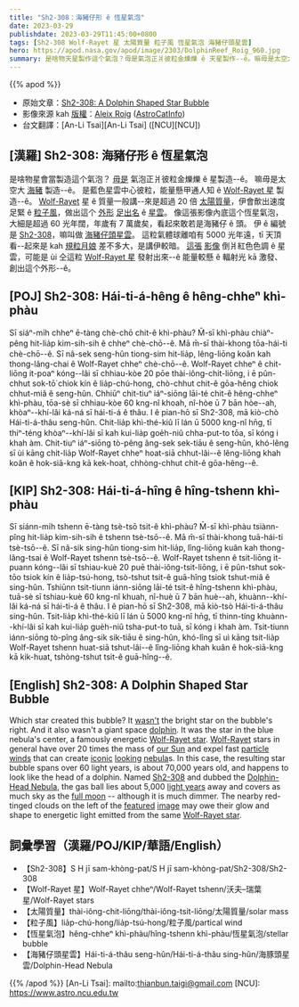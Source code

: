 ```yaml
---
title: "Sh2-308：海豬仔形 ê 恆星氣泡"
date: 2023-03-29
publishdate: 2023-03-29T11:45:00+0800
tags: [Sh2-308 Wolf-Rayet 星 太陽質量 粒子風 恆星氣泡 海豬仔頭星雲]
hero: https://apod.nasa.gov/apod/image/2303/DolphinReef_Roig_960.jpg
summary: 是啥物天星製作這个氣泡？毋是氣泡正爿彼粒金爍爍 ê 天星製作--ê。嘛毋是太空大海豬製作--ê。
---
```


{{% apod %}}

- 原始文章：[Sh2-308: A Dolphin Shaped Star Bubble](https://apod.nasa.gov/apod/ap230329.html)
- 影像來源 kah [版權][copyright]：[Aleix Roig](https://astrocat.info/about/) ([AstroCatInfo](https://www.instagram.com/astrocatinfo/))
- 台文翻譯：[An-Li Tsai][An-Li Tsai] ([NCU][NCU])

## [漢羅] Sh2-308: 海豬仔形 ê 恆星氣泡
是啥物星會當製造這个氣泡？
[毋是][wasn't] 氣泡正爿彼粒金爍爍 ê 星製造--ê。
嘛毋是太空大 [海豬][dolphin] 製造--ê。
是藍色星雲中心彼粒，能量懸甲通人知 ê [Wolf-Rayet 星][Wolf-Rayet star 1] 製造--ê。
[Wolf-Rayet][Wolf-Rayet] 星 ê 質量一般講--來是超過 20 倍 [太陽質量][our Sun]，伊會歕出速度足緊 ê [粒子風][particle winds]，做出這个 [外形][looking] [足出名][iconic] ê [星雲][nebula]。
像這張影像內底這个恆星氣泡，大細是超過 60 光年闊，年歲有 7 萬歲矣，看起來敢若是海豬仔 ê 頭。
伊 ê 編號是 [Sh2-308][Sh2-308]，嘛叫做 [海豬仔頭星雲][Dolphin-Head Nebula]。
這粒氣體球離咱有 5000 光年遠，tī 天頂看--起來是 kah [規粒月娘][full moon] 差不多大，是講伊較暗。
[這張][featured] [影像][image] 倒爿紅色色調 ê 星雲，可能是 ùi 仝這粒 [Wolf-Rayet 星][Wolf-Rayet star 2] 發射出來--ê 能量較懸 ê 輻射光 kā 激發、創出這个外形--ê。

## [POJ] Sh2-308: Hái-ti-á-hêng ê hêng-chheⁿ khì-phàu
Sī siáⁿ-mi̍h chheⁿ ē-tàng chè-chō chit-ê khì-phàu?
M̄-sī khì-phàu chiàⁿ-pêng hit-lia̍p kim-sih-sih ê chheⁿ chè-chō--ê.
Mā m̄-sī thài-khong tōa-hái-ti chè-chō--ê.
Sī nâ-sek seng-hûn tiong-sim hit-lia̍p, lêng-liōng koân kah thong-lâng-chai ê Wolf-Rayet chheⁿ chè-chō--ê.
Wolf-Rayet chheⁿ ê chit-liōng it-poaⁿ kóng--lâi sī chhiau-kòe 20 pōe thài-iông-chit-liōng, i ē pûn-chhut sok-tō͘ chiok kín ê lia̍p-chú-hong, chò-chhut chit-ê gōa-hêng chiok chhut-miâ ê seng-hûn.
Chhiūⁿ chit-tiuⁿ iáⁿ-siōng lāi-té chit-ê hêng-chheⁿ khì-phàu, tōa-sè sī chhiau-kòe 60 kng-nî khoah, nî-hòe ū 7 bān hòe--ah, khòaⁿ--khí-lâi ká-ná sī hái-ti-á ê thâu.
I ê pian-hō sī Sh2-308, mā kiò-chò Hái-ti-á-thâu seng-hûn.
Chit-lia̍p khì-thé-kiû lī lán ū 5000 kng-nî hn̄g, tī thiⁿ-téng khòaⁿ--khí-lâi sī kah kui-lia̍p goe̍h-niû chha-put-to tōa, sī kóng i khah àm.
Chit-tiuⁿ iáⁿ-siōng tò-pêng âng-sek sek-tiāu ê seng-hûn, khó-lêng sī ùi kāng chit-lia̍p Wolf-Rayet chheⁿ hoat-siā chhut-lâi--ê lêng-liōng khah koân ê hok-siā-kng kā kek-hoat, chhòng-chhut chit-ê gōa-hêng--ê.

## [KIP] Sh2-308: Hái-ti-á-hîng ê hîng-tshenn khì-phàu
Sī siánn-mi̍h tshenn ē-tàng tsè-tsō tsit-ê khì-phàu?
M̄-sī khì-phàu tsiànn-pîng hit-lia̍p kim-sih-sih ê tshenn tsè-tsō--ê.
Mā m̄-sī thài-khong tuā-hái-ti tsè-tsō--ê.
Sī nâ-sik sing-hûn tiong-sim hit-lia̍p, lîng-liōng kuân kah thong-lâng-tsai ê Wolf-Rayet tshenn tsè-tsō--ê.
Wolf-Rayet tshenn ê tsit-liōng it-puann kóng--lâi sī tshiau-kuè 20 puē thài-iông-tsit-liōng, i ē pûn-tshut sok-tōo tsiok kín ê lia̍p-tsú-hong, tsò-tshut tsit-ê guā-hîng tsiok tshut-miâ ê sing-hûn.
Tshiūnn tsit-tiunn iánn-siōng lāi-té tsit-ê hîng-tshenn khì-phàu, tuā-sè sī tshiau-kuè 60 kng-nî khuah, nî-huè ū 7 bān huè--ah, khuànn--khí-lâi ká-ná sī hái-ti-á ê thâu.
I ê pian-hō sī Sh2-308, mā kiò-tsò Hái-ti-á-thâu sing-hûn.
Tsit-lia̍p khì-thé-kiû lī lán ū 5000 kng-nî hn̄g, tī thinn-tíng khuànn--khí-lâi sī kah kui-lia̍p gue̍h-niû tsha-put-to tuā, sī kóng i khah àm.
Tsit-tiunn iánn-siōng tò-pîng âng-sik sik-tiāu ê sing-hûn, khó-lîng sī uì kāng tsit-lia̍p Wolf-Rayet tshenn huat-siā tshut-lâi--ê lîng-liōng khah kuân ê hok-siā-kng kā kik-huat, tshòng-tshut tsit-ê guā-hîng--ê.

## [English] Sh2-308: A Dolphin Shaped Star Bubble
Which star created this bubble?
It [wasn't][wasn't] the bright star on the bubble's right.
And it also wasn't a giant space [dolphin][dolphin].
It was the star in the blue nebula's center, a famously energetic [Wolf-Rayet star][Wolf-Rayet star 1].
[Wolf-Rayet][Wolf-Rayet] stars in general have over 20 times the mass of [our Sun][our Sun] and expel fast [particle winds][particle winds] that can create [iconic][iconic] [looking][looking] [nebula][nebula]s.
In this case, the resulting star bubble spans over 60 light years, is about 70,000 years old, and happens to look like the head of a dolphin.
Named [Sh2-308][Sh2-308] and dubbed the [Dolphin-Head Nebula][Dolphin-Head Nebula], the gas ball lies about 5,000 [light years][light years] away and covers as much sky as the [full moon][full moon] -- although it is much dimmer.
The nearby red-tinged clouds on the left of the [featured][featured] [image][image] may owe their glow and shape to energetic light emitted from the same [Wolf-Rayet star][Wolf-Rayet star 2].

## 詞彙學習（漢羅/POJ/KIP/華語/English）
- 【Sh2-308】S H jī sam-khòng-pat/S H jī sam-khòng-pat/Sh2-308/Sh2-308
- 【Wolf-Rayet 星】Wolf-Rayet chheⁿ/Wolf-Rayet tshenn/沃夫–瑞葉星/Wolf-Rayet stars
- 【太陽質量】thài-iông-chit-liōng/thài-iông-tsit-liōng/太陽質量/solar mass
- 【粒子風】lia̍p-chú-hong/lia̍p-tsú-hong/粒子風/partical wind
- 【恆星氣泡】hêng-chheⁿ khì-phàu/hîng-tshenn khì-phàu/恆星氣泡/stellar bubble
- 【海豬仔頭星雲】Hái-ti-á-thâu seng-hûn/Hái-ti-á-thâu sing-hûn/海豚頭星雲/Dolphin-Head Nebula


{{% /apod %}}
[An-Li Tsai]: mailto:thianbun.taigi@gmail.com
[NCU]: https://www.astro.ncu.edu.tw

[copyright]: https://apod.nasa.gov/apod/fap/lib/about_apod.html#srapply
[License]: https://creativecommons.org/licenses/by/2.0/

[wasn't]:https://miro.medium.com/v2/resize:fit:2400/1*Bp1dNLfyDjH2QCgALi-BrQ.jpeg
[dolphin]:https://en.wikipedia.org/wiki/Dolphin#/media/File:Dolphin_Encounter-9563.jpg
[Wolf-Rayet star 1]:https://en.wikipedia.org/wiki/Wolf%E2%80%93Rayet_star
[Wolf-Rayet]:https://apod.nasa.gov/apod/ap230318.html
[our Sun]:https://solarsystem.nasa.gov/solar-system/sun/by-the-numbers/
[particle winds]:https://apod.nasa.gov/apod/ap000318.html
[iconic]:https://apod.nasa.gov/apod/ap230208.html
[looking]:https://apod.nasa.gov/apod/ap221220.html
[nebula]:https://apod.nasa.gov/apod/ap210617.html
[Sh2-308]:https://en.wikipedia.org/wiki/Sh2-308
[Dolphin-Head Nebula]:https://apod.nasa.gov/apod/ap211021.html
[light years]:https://spaceplace.nasa.gov/light-year/
[full moon]:https://apod.nasa.gov/apod/ap200322.html
[featured]:https://astrocat.info/sharpless-308-the-dolphin-nebula/
[image]:https://www.instagram.com/p/Cob4zhMsoxh/
[Wolf-Rayet star 2]:https://apod.nasa.gov/apod/ap200308.html

